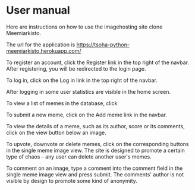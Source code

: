 # User manual

Here are instructions on how to use the imagehosting site clone Meemiarkisto.

The url for the application is https://tsoha-python-meemiarkisto.herokuapp.com/

To register an account, click the Register link in the top right of the navbar. After registering, you will be redirected to the login page.

To log in, click on the Log in link in the top right of the navbar.

After logging in some user statistics are visible in the home screen.

To view a list of memes in the database, click

To submit a new meme, click on the Add meme link in the navbar.

To view the details of a meme, such as its author, score or its comments, click on the view button below an image.

To upvote, downvote or delete memes, click on the corresponding buttons in the single meme image view. The site is designed to promote a certain type of chaos - any user can delete another user's memes.

To comment on an image, type a comment into the comment field in the single meme image view and press submit. The comments' author is not visible by design to promote some kind of anonymity.